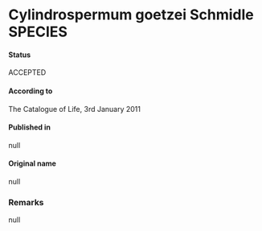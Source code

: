 # Cylindrospermum goetzei Schmidle SPECIES

#### Status
ACCEPTED

#### According to
The Catalogue of Life, 3rd January 2011

#### Published in
null

#### Original name
null

### Remarks
null